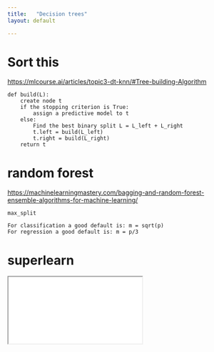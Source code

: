 ```yaml
---
title:   "Decision trees"
layout: default

---
```


# Sort this

<https://mlcourse.ai/articles/topic3-dt-knn/#Tree-building-Algorithm>

```
def build(L):
    create node t
    if the stopping criterion is True:
        assign a predictive model to t
    else:
        Find the best binary split L = L_left + L_right
        t.left = build(L_left)
        t.right = build(L_right)
    return t
```

# random forest

<https://machinelearningmastery.com/bagging-and-random-forest-ensemble-algorithms-for-machine-learning/>

`max_split`

    For classification a good default is: m = sqrt(p)
    For regression a good default is: m = p/3


# superlearn

<iframe class="autoresize nodisplay superlearn-iframe" src="{{ site.superlearn_url }}/ht/asdf2?deckname=ml -- decision trees">
    <p>Your browser does not support iframes.</p>
</iframe>

